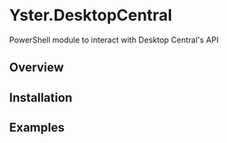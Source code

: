 # Yster.DesktopCentral

PowerShell module to interact with Desktop Central's API

## Overview

## Installation

## Examples

